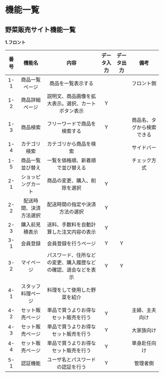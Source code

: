 # 機能一覧
## 野菜販売サイト機能一覧
**1.フロント**

|番号|機能名|内容|データ入力|データ出力|備考|
|:---:|:---:|:---:|:---:|:---:|:---:|
|1-1|商品一覧ページ|商品を一覧表示する|||フロント側|
|1-2|商品詳細ページ|説明文、商品画像を拡大表示。選択、カートボタン表示|Y||||
|1-3|商品検索|フリーワードで商品を検索する|Y||商品名、タグから検索できる|
|1-4|カテゴリ検索|カテゴリから商品を検索|||サイドバー|
|1-5|商品一覧並び替え|一覧を価格順、新着順で並び替える|||チェック方式|
|2-1|ショッピングカート|商品の変更、購入、削除を選択|Y|||
|2-2|配送時間、決済方法選択|配送時間の指定や決済方法の選択|Y|||
|2-3|購入前見積表示|送料、手数料を自動計算した注文内容の表示|Y|||
|3-1|会員登録|会員登録を行うページ|Y|Y||
|3-2|マイページ|パスワード、住所などの変更、購入履歴などの確認、退会などを表示|Y|Y||
|4-1|スタッフ料理ページ|料理をして使用した野菜を紹介||||
|4-2|セット販売ページ|単品で買うよりお得なセット販売を行う|Y||主婦、主夫向け|
|4-3|セット販売ページ|単品で買うよりお得なセット販売を行う|Y||大家族向け|
|4-4|セット販売ページ|単品で買うよりお得なセット販売を行う|Y||単身赴任向け|
|5-1|認証機能|ユーザ名とパスワードの認証を行う|Y||管理者側|
